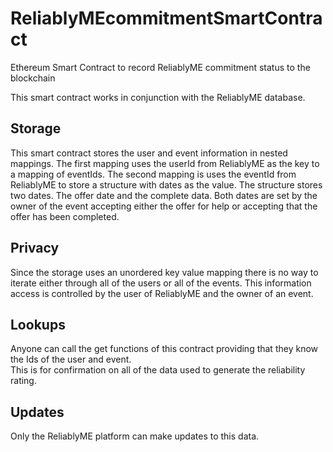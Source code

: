 # ReliablyMEcommitmentSmartContract
Ethereum Smart Contract to record ReliablyME commitment status to the blockchain

This smart contract works in conjunction with the ReliablyME database.

## Storage
This smart contract stores the user and event information in nested mappings.  The first mapping uses the 
userId from ReliablyME as the key to a mapping of eventIds.  The second mapping is uses the eventId from 
ReliablyME to store a structure with dates as the value.  The structure stores two dates.  The offer date
and the complete data.  Both dates are set by the owner of the event accepting either the offer for help 
or accepting that the offer has been completed.

## Privacy
Since the storage uses an unordered key value mapping there is no way to iterate either through all of 
the users or all of the events.  This information access is controlled by the user of ReliablyME and the 
owner of an event.

## Lookups
Anyone can call the get functions of this contract providing that they know the Ids of the user and event.  
This is for confirmation on all of the data used to generate the reliability rating.

## Updates
Only the ReliablyME platform can make updates to this data.  

